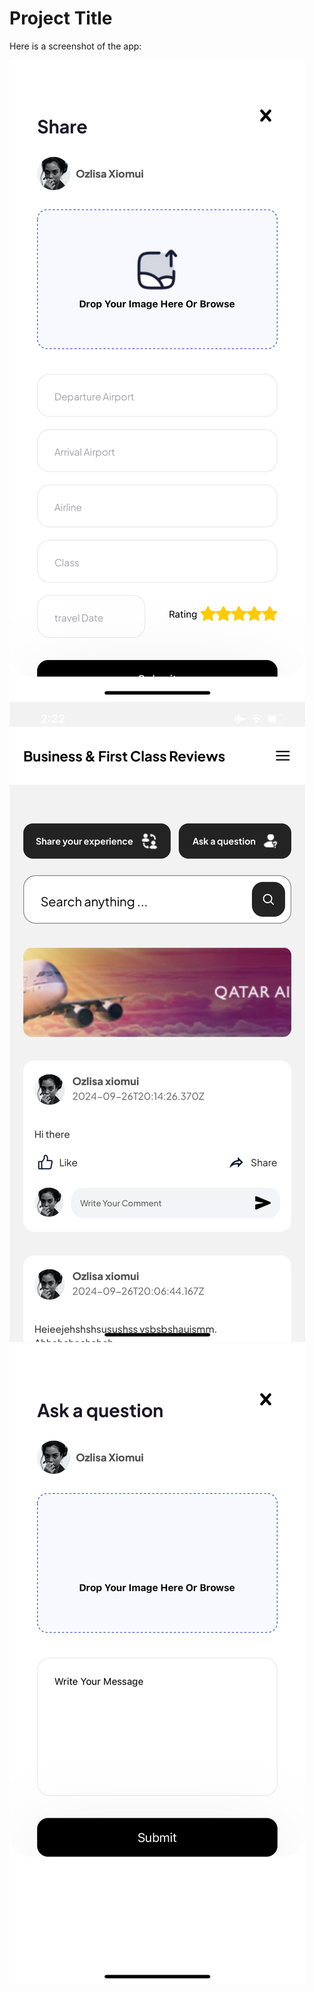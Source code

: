 # Project Title

Here is a screenshot of the app:

![App Screenshot](/assets/images/one.png)
![App Screenshot](/assets/images/two.png)
![App Screenshot](/assets/images/three.jpg)
